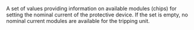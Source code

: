 A set of values providing information on available modules (chips) for setting the nominal current of the protective device. If the set is empty, no nominal current modules are available for the tripping unit.

